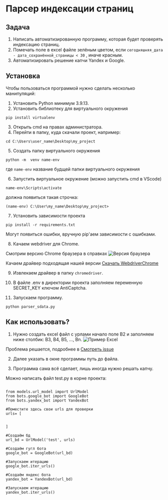 # **Парсер индексации страниц**


## Задача
1. Написать автоматизированную программу, которая будет проверять индексацию страниц.
2. Помечать поле в excel файле зелёным цветом, если 
````сегодняшняя_дата - дата_сохранённой_страницы < 30````
, иначе красным.
3. Автоматизировать решение капчи Yandex и Google.

## Установка
Чтобы пользоваться программой нужно сделать несколько манипуляций:
1. Установить Python минимум 3.9.13.
2. Установить библиотеку для виртуального окружения
````
pip install virtualenv
 ````
3. Открыть cmd на правах администратора.
4. Перейти в папку, куда скачали проект, например:
````
cd C:\Users\user_name\Desktop\my_project
````
5. Создать папку виртуального окружения
````
python -m  venv name-env
````
где ````name-env```` название будщей папки виртуального окружения

6. Запустить виртуальное окружение (можно запустить cmd в VScode) 
````
name-env\Scripts\activate
````
должна появиться такая строчка:
````
(name-env) C:\User\my_name\Desktop\my_project>
````
7. Установить зависимости проекта
````
pip install -r requirements.txt
````
Могут появиться ошибки, вручную pip'аем зависимости с ошибками.

8. Качаем webdriver для Chrome.

Смотрим версию Chrome браузера в справках
![Версия браузера](/img-readme/chrome-version.png)

Качаем драйвер подходящая нашей версии
[Скачать WebdriverChrome](https://chromedriver.chromium.org/downloads)

9. Извлекаем драйвер в папку ````chromedriver````.

10. В файле .env в директории проекта заполняем переменную SECRET_KEY ключом AntiCaptcha.

11. Запускаем программу.
````
python parser_sdata.py
````


## Как использовать?

1. Нужно создать excel файл с урлами начало поле B2 и заполняем ниже столбик: B3, B4, B5, ..., Bn.
![Пример Excel](/img-readme/example-excel.png)

Проблема решается, подробнее в [Смотреть issue](https://github.com/DaniilMelnikov/index-parser/issues/1)

2. Далее указать в окне программы путь до файла.

3. Программа сама всё сделает, лишь иногда нужно решать капчу.

Можно написать файл test.py в корне проекта:

````

from models.url_model import UrlModel
from bots.google_bot import GoogleBot
from bots.yandex_bot import YandexBot

#Поместите здесь свои urls для проверки
urls= [


]

#Создаём бд
url_bd = UrlModel('test', urls)

#Создаём гугл бота
google_bot = GoogleBot(url_bd)

#Запускаем итерацию
google_bot.iter_urls()

#Создаём яндекс бота
yandex_bot = YandexBot(url_bd)

#Запускаем итерацию
yandex_bot.iter_urls()

````